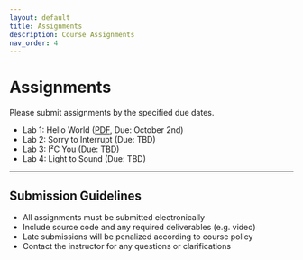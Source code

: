 ```yaml
---
layout: default
title: Assignments
description: Course Assignments
nav_order: 4
---
```


# Assignments

Please submit assignments by the specified due dates.

* Lab 1: Hello World ([PDF](assets/labs/lab1.pdf), Due: October 2nd)
* Lab 2: Sorry to Interrupt (Due: TBD)
* Lab 3: I²C You (Due: TBD)
* Lab 4: Light to Sound (Due: TBD)


---

## Submission Guidelines

- All assignments must be submitted electronically
- Include source code and any required deliverables (e.g. video)
- Late submissions will be penalized according to course policy
- Contact the instructor for any questions or clarifications